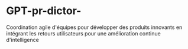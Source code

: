 # GPT-pr-dictor-
 Coordination agile d'équipes pour développer des produits innovants en intégrant les retours utilisateurs pour une amélioration continue d'intelligence
